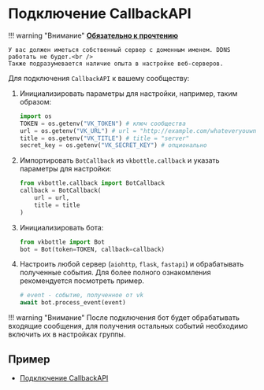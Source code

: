 # Подключение CallbackAPI

!!! warning "Внимание"
    **[Обязательно к прочтению](https://dev.vk.com/api/callback/getting-started)**

    У вас должен иметься собственный сервер с доменным именем. DDNS работать не будет.<br />
    Также подразумевается наличие опыта в настройке веб-серверов.

Для подключения `CallbackAPI` к вашему сообществу:

1. Инициализировать параметры для настройки, например, таким образом:
    ```python
    import os
    TOKEN = os.getenv("VK_TOKEN") # ключ сообщества
    url = os.getenv("VK_URL") # url = "http://example.com/whateveryouwnant"
    title = os.getenv("VK_TITLE") # title = "server"
    secret_key = os.getenv("VK_SECRET_KEY") # опционально
    ```
2. Импортировать `BotCallback` из `vkbottle.callback` и указать параметры для настройки:
    ```python
    from vkbottle.callback import BotCallback
    callback = BotCallback(
        url = url,
        title = title
    )
    ```
3. Инициализировать бота:
    ```python
    from vkbottle import Bot
    bot = Bot(token=TOKEN, callback=callback)
    ```

4. Настроить любой сервер (`aiohttp`, `flask`, `fastapi`) и обрабатывать полученные события. Для более полного ознакомления рекомендуется посмотреть пример.
    ```python
    # event - событие, полученное от vk
    await bot.process_event(event)
    ```

!!! warning "Внимание"
    После подключения бот будет обрабатывать входящие сообщения, для получения остальных событий необходимо включить их в настройках группы.

## Пример

* [Подключение CallbackAPI](https://github.com/vkbottle/vkbottle/blob/master/examples/high-level/callback_api/app.py)
